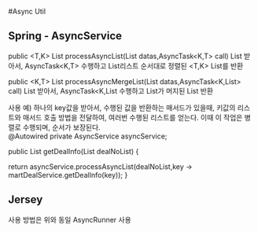 #Async Util

## Spring - AsyncService
 
public <T,K> List<T> processAsyncList(List<K> datas,AsyncTask<K,T> call)
List<K> 받아서, AsyncTask<K,T> 수행하고 List<K>리스트 순서대로 정렬된 <T,K> List<T>를 반환
 
public <K,T> List<T> processAsyncMergeList(List<K> datas,AsyncTask<K,List<T>> call)
List<K> 받아서, AsyncTask<K,List<T> 수행하고 List<T>가 머지된 List<T> 반환 
 
사용 예)
하나의 key값을 받아서, 수행된 값을 반환하는 매서드가 있을때,
키값의 리스트와 매서드 호출 방법을 전달하여,  여러번 수행된 리스트를 얻는다. 이때 이 작업은 병렬로 수행되며, 순서가 보장된다.  
@Autowired
private AsyncService asyncService;

public List<MartDeal> getDealInfo(List<Long> dealNoList) {

   return asyncService.processAsyncList(dealNoList,key -> martDealService.getDealInfo(key));
}
 
## Jersey 
사용 방법은 위와 동일
AsyncRunner 사용